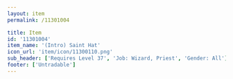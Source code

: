 ```yaml
---
layout: item
permalink: /11301004

title: Item
id: '11301004'
item_name: '(Intro) Saint Hat'
icon_url: 'item/icon/11300110.png'
sub_header: ['Requires Level 37', 'Job: Wizard, Priest', 'Gender: All']
footer: ['Untradable']
---
```

